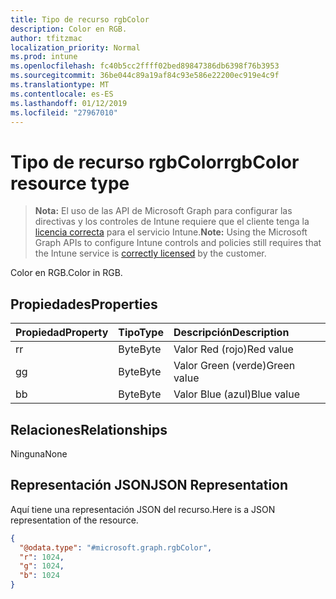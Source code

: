 ```yaml
---
title: Tipo de recurso rgbColor
description: Color en RGB.
author: tfitzmac
localization_priority: Normal
ms.prod: intune
ms.openlocfilehash: fc40b5cc2ffff02bed89847386db6398f76b3953
ms.sourcegitcommit: 36be044c89a19af84c93e586e22200ec919e4c9f
ms.translationtype: MT
ms.contentlocale: es-ES
ms.lasthandoff: 01/12/2019
ms.locfileid: "27967010"
---
```

# <a name="rgbcolor-resource-type"></a><span data-ttu-id="9b4dd-103">Tipo de recurso rgbColor</span><span class="sxs-lookup"><span data-stu-id="9b4dd-103">rgbColor resource type</span></span>

> <span data-ttu-id="9b4dd-104">**Nota:** El uso de las API de Microsoft Graph para configurar las directivas y los controles de Intune requiere que el cliente tenga la [licencia correcta](https://go.microsoft.com/fwlink/?linkid=839381) para el servicio Intune.</span><span class="sxs-lookup"><span data-stu-id="9b4dd-104">**Note:** Using the Microsoft Graph APIs to configure Intune controls and policies still requires that the Intune service is [correctly licensed](https://go.microsoft.com/fwlink/?linkid=839381) by the customer.</span></span>

<span data-ttu-id="9b4dd-105">Color en RGB.</span><span class="sxs-lookup"><span data-stu-id="9b4dd-105">Color in RGB.</span></span>
## <a name="properties"></a><span data-ttu-id="9b4dd-106">Propiedades</span><span class="sxs-lookup"><span data-stu-id="9b4dd-106">Properties</span></span>
|<span data-ttu-id="9b4dd-107">Propiedad</span><span class="sxs-lookup"><span data-stu-id="9b4dd-107">Property</span></span>|<span data-ttu-id="9b4dd-108">Tipo</span><span class="sxs-lookup"><span data-stu-id="9b4dd-108">Type</span></span>|<span data-ttu-id="9b4dd-109">Descripción</span><span class="sxs-lookup"><span data-stu-id="9b4dd-109">Description</span></span>|
|:---|:---|:---|
|<span data-ttu-id="9b4dd-110">r</span><span class="sxs-lookup"><span data-stu-id="9b4dd-110">r</span></span>|<span data-ttu-id="9b4dd-111">Byte</span><span class="sxs-lookup"><span data-stu-id="9b4dd-111">Byte</span></span>|<span data-ttu-id="9b4dd-112">Valor Red (rojo)</span><span class="sxs-lookup"><span data-stu-id="9b4dd-112">Red value</span></span>|
|<span data-ttu-id="9b4dd-113">g</span><span class="sxs-lookup"><span data-stu-id="9b4dd-113">g</span></span>|<span data-ttu-id="9b4dd-114">Byte</span><span class="sxs-lookup"><span data-stu-id="9b4dd-114">Byte</span></span>|<span data-ttu-id="9b4dd-115">Valor Green (verde)</span><span class="sxs-lookup"><span data-stu-id="9b4dd-115">Green value</span></span>|
|<span data-ttu-id="9b4dd-116">b</span><span class="sxs-lookup"><span data-stu-id="9b4dd-116">b</span></span>|<span data-ttu-id="9b4dd-117">Byte</span><span class="sxs-lookup"><span data-stu-id="9b4dd-117">Byte</span></span>|<span data-ttu-id="9b4dd-118">Valor Blue (azul)</span><span class="sxs-lookup"><span data-stu-id="9b4dd-118">Blue value</span></span>|

## <a name="relationships"></a><span data-ttu-id="9b4dd-119">Relaciones</span><span class="sxs-lookup"><span data-stu-id="9b4dd-119">Relationships</span></span>
<span data-ttu-id="9b4dd-120">Ninguna</span><span class="sxs-lookup"><span data-stu-id="9b4dd-120">None</span></span>
## <a name="json-representation"></a><span data-ttu-id="9b4dd-121">Representación JSON</span><span class="sxs-lookup"><span data-stu-id="9b4dd-121">JSON Representation</span></span>
<span data-ttu-id="9b4dd-122">Aquí tiene una representación JSON del recurso.</span><span class="sxs-lookup"><span data-stu-id="9b4dd-122">Here is a JSON representation of the resource.</span></span>
<!-- {
  "blockType": "resource",
  "@odata.type": "microsoft.graph.rgbColor"
}
-->
``` json
{
  "@odata.type": "#microsoft.graph.rgbColor",
  "r": 1024,
  "g": 1024,
  "b": 1024
}
```



